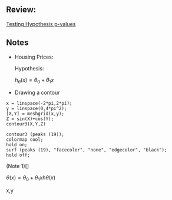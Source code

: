 
## Review:

[Testing Hypothesis p-values](https://www.khanacademy.org/math/statistics-probability/significance-tests-one-sample/more-significance-testing-videos/v/hypothesis-testing-and-p-values)

## Notes

- Housing Prices:

  Hypothesis:

  $h_\theta(x) = \theta_0+\theta_1x$

- Drawing a contour

```
x = linspace(-2*pi,2*pi);
y = linspace(0,4*pi^2);
[X,Y] = meshgrid(x,y);
Z = sin(X)+cos(Y);
contour3(X,Y,Z)

contour3 (peaks (19));
colormap cool;
hold on;
surf (peaks (19), "facecolor", "none", "edgecolor", "black");
hold off;
```

(Note 1)[]


$\theta(x) = \theta_0 + \theta_1xhθ​(x)$

x,y
